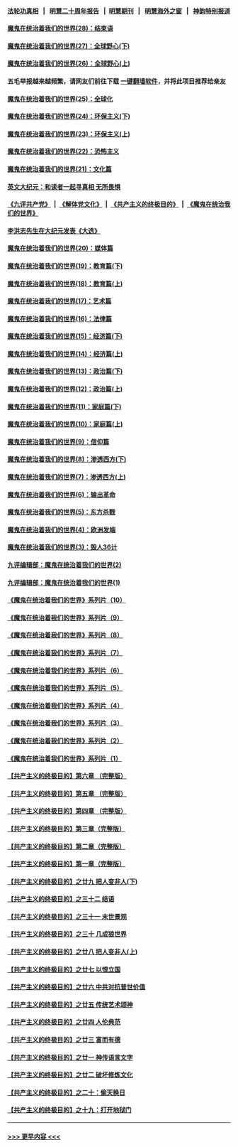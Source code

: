 #### [法轮功真相](https://github.com/gfw-breaker/truth/blob/master/README.md?t=0) &nbsp;&nbsp;|&nbsp;&nbsp; [明慧二十周年报告](https://github.com/gfw-breaker/mh-reports/blob/master/README.md?t=0) &nbsp;&nbsp;|&nbsp;&nbsp;[明慧期刊](https://github.com/gfw-breaker/mh-qikan) &nbsp;&nbsp;|&nbsp;&nbsp; [明慧海外之窗](https://github.com/gfw-breaker/mh-news/blob/master/README.md?t=0) &nbsp;&nbsp;|&nbsp;&nbsp; [神韵特别报道](https://github.com/gfw-breaker/mh-news/blob/master/shenyun.md?t=0)
#### [魔鬼在统治着我们的世界(28)：结束语](../pages/nsc422/n10936246.md?t=06250402) 
#### [魔鬼在统治着我们的世界(27)：全球野心(下)](../pages/nsc422/n10928319.md?t=06250402) 
#### [魔鬼在统治着我们的世界(26)：全球野心(上)](../pages/nsc422/n10900318.md?t=06250402) 
#### 五毛举报越来越频繁，请网友们前往下载 [一键翻墙软件](https://github.com/gfw-breaker/ssr-accounts)，并将此项目推荐给亲友
#### [魔鬼在统治着我们的世界(25)：全球化](../pages/nsc422/n10788205.md?t=06250402) 
#### [魔鬼在统治着我们的世界(24)：环保主义(下)](../pages/nsc422/n10695307.md?t=06250402) 
#### [魔鬼在统治着我们的世界(23)：环保主义(上)](../pages/nsc422/n10688613.md?t=06250402) 
#### [魔鬼在统治着我们的世界(22)：恐怖主义](../pages/nsc422/n10614727.md?t=06250402) 
#### [魔鬼在统治着我们的世界(21)：文化篇](../pages/nsc422/n10597706.md?t=06250402) 
#### [英文大纪元：和读者一起寻真相 无所畏惧](../pages/nsc422/n12542027.md?t=06250402) 
#### [《九评共产党》](https://github.com/begood0513/9ping.md/blob/master/README.md) &nbsp;|&nbsp; [《解体党文化》](../../../../jtdwh.md/blob/master/README.md)  &nbsp;|&nbsp; [《共产主义的终极目的》](../../../../gczydzjmd.md/blob/master/README.md) &nbsp;|&nbsp; [《魔鬼在统治我们的世界》](../../../../mgztzwmdsj.md/blob/master/README.md) 
#### [李洪志先生在大纪元发表《大选》](../pages/nsc422/n12534746.md?t=06250402) 
#### [魔鬼在统治着我们的世界(20)：媒体篇](../pages/nsc422/n10586579.md?t=06250402) 
#### [魔鬼在统治着我们的世界(19)：教育篇(下)](../pages/nsc422/n10564808.md?t=06250402) 
#### [魔鬼在统治着我们的世界(18)：教育篇(上)](../pages/nsc422/n10526970.md?t=06250402) 
#### [魔鬼在统治着我们的世界(17)：艺术篇](../pages/nsc422/n10499093.md?t=06250402) 
#### [魔鬼在统治着我们的世界(16)：法律篇](../pages/nsc422/n10485969.md?t=06250402) 
#### [魔鬼在统治着我们的世界(15)：经济篇(下)](../pages/nsc422/n10469975.md?t=06250402) 
#### [魔鬼在统治着我们的世界(14)：经济篇(上)](../pages/nsc422/n10457370.md?t=06250402) 
#### [魔鬼在统治着我们的世界(13)：政治篇(下)](../pages/nsc422/n10448270.md?t=06250402) 
#### [魔鬼在统治着我们的世界(12)：政治篇(上)](../pages/nsc422/n10444576.md?t=06250402) 
#### [魔鬼在统治着我们的世界(11)：家庭篇(下)](../pages/nsc422/n10440961.md?t=06250402) 
#### [魔鬼在统治着我们的世界(10)：家庭篇(上)](../pages/nsc422/n10435448.md?t=06250402) 
#### [魔鬼在统治着我们的世界(9)：信仰篇](../pages/nsc422/n10432159.md?t=06250402) 
#### [魔鬼在统治着我们的世界(8)：渗透西方(下)](../pages/nsc422/n10429603.md?t=06250402) 
#### [魔鬼在统治着我们的世界(7)：渗透西方(上)](../pages/nsc422/n10426013.md?t=06250402) 
#### [魔鬼在统治着我们的世界(6)：输出革命](../pages/nsc422/n10421536.md?t=06250402) 
#### [魔鬼在统治着我们的世界(5)：东方杀戮](../pages/nsc422/n10417707.md?t=06250402) 
#### [魔鬼在统治着我们的世界(4)：欧洲发端](../pages/nsc422/n10414890.md?t=06250402) 
#### [魔鬼在统治着我们的世界(3)：毁人36计](../pages/nsc422/n10411583.md?t=06250402) 
#### [九评编辑部：魔鬼在统治着我们的世界(2)](../pages/nsc422/n10410036.md?t=06250402) 
#### [九评编辑部：魔鬼在统治着我们的世界(1)](../pages/nsc422/n10406825.md?t=06250402) 
#### [《魔鬼在统治着我们的世界》系列片（10）](../pages/nsc422/n12292670.md?t=06250402) 
#### [《魔鬼在统治着我们的世界》系列片（9）](../pages/nsc422/n12290859.md?t=06250402) 
#### [《魔鬼在统治着我们的世界》系列片（8）](../pages/nsc422/n12287445.md?t=06250402) 
#### [《魔鬼在统治着我们的世界》系列片（7）](../pages/nsc422/n12283425.md?t=06250402) 
#### [《魔鬼在统治着我们的世界》系列片（6）](../pages/nsc422/n12282314.md?t=06250402) 
#### [《魔鬼在统治着我们的世界》系列片（5）](../pages/nsc422/n12281419.md?t=06250402) 
#### [《魔鬼在统治着我们的世界》系列片（4）](../pages/nsc422/n12274024.md?t=06250402) 
#### [《魔鬼在统治着我们的世界》系列片（3）](../pages/nsc422/n12271322.md?t=06250402) 
#### [《魔鬼在统治着我们的世界》系列片（2）](../pages/nsc422/n12269049.md?t=06250402) 
#### [《魔鬼在统治着我们的世界》系列片（1）](../pages/nsc422/n12267575.md?t=06250402) 
#### [【共产主义的终极目的】第六章 （完整版）](../pages/nsc422/n11428913.md?t=06250402) 
#### [【共产主义的终极目的】第五章 （完整版）](../pages/nsc422/n11428912.md?t=06250402) 
#### [【共产主义的终极目的】第四章 （完整版）](../pages/nsc422/n11428907.md?t=06250402) 
#### [【共产主义的终极目的】第三章（完整版）](../pages/nsc422/n11428848.md?t=06250402) 
#### [【共产主义的终极目的】第二章（完整版）](../pages/nsc422/n11428831.md?t=06250402) 
#### [【共产主义的终极目的】第一章（完整版）](../pages/nsc422/n11417651.md?t=06250402) 
#### [【共产主义的终极目的】之廿九 把人变非人(下)](../pages/nsc422/n11344140.md?t=06250402) 
#### [【共产主义的终极目的】之三十二 结语](../pages/nsc422/n11360535.md?t=06250402) 
#### [【共产主义的终极目的】之三十一 末世景观](../pages/nsc422/n11351129.md?t=06250402) 
#### [【共产主义的终极目的】之三十 几成狼世界](../pages/nsc422/n11348280.md?t=06250402) 
#### [【共产主义的终极目的】之廿八 把人变非人(上)](../pages/nsc422/n11340492.md?t=06250402) 
#### [【共产主义的终极目的】之廿七 以恨立国](../pages/nsc422/n11336944.md?t=06250402) 
#### [【共产主义的终极目的】之廿六 中共对抗普世价值](../pages/nsc422/n11324785.md?t=06250402) 
#### [【共产主义的终极目的】之廿五 传统艺术颂神](../pages/nsc422/n11296396.md?t=06250402) 
#### [【共产主义的终极目的】之廿四 人伦典范](../pages/nsc422/n11296397.md?t=06250402) 
#### [【共产主义的终极目的】之廿三 富而有德](../pages/nsc422/n11283598.md?t=06250402) 
#### [【共产主义的终极目的】之廿一 神传语言文字](../pages/nsc422/n11263265.md?t=06250402) 
#### [【共产主义的终极目的】之廿二 破坏修炼文化](../pages/nsc422/n11245728.md?t=06250402) 
#### [【共产主义的终极目的】之二十：偷天换日](../pages/nsc422/n11238846.md?t=06250402) 
#### [【共产主义的终极目的】之十九：打开地狱门](../pages/nsc422/n11206376.md?t=06250402) 

----
#### [ >>> 更早内容 <<< ](../indexes/nsc422-earlier.md)
